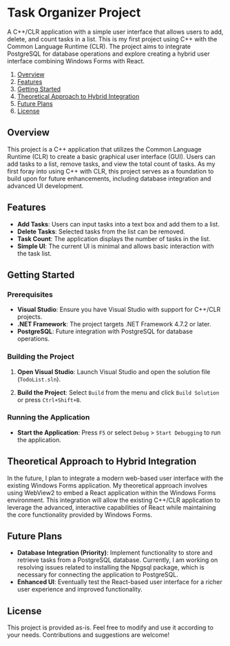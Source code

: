 # Task Organizer Project

A C++/CLR application with a simple user interface that allows users to add, delete, and count tasks in a list. This is my first project using C++ with the Common Language Runtime (CLR). The project aims to integrate PostgreSQL for database operations and explore creating a hybrid user interface combining Windows Forms with React.

1. [Overview](#overview)
2. [Features](#features)
3. [Getting Started](#getting-started)
4. [Theoretical Approach to Hybrid Integration](#theoretical-approach-to-hybrid-integration)
5. [Future Plans](#future-plans)
6. [License](#license)

## Overview

This project is a C++ application that utilizes the Common Language Runtime (CLR) to create a basic graphical user interface (GUI). Users can add tasks to a list, remove tasks, and view the total count of tasks. As my first foray into using C++ with CLR, this project serves as a foundation to build upon for future enhancements, including database integration and advanced UI development.

## Features

- **Add Tasks**: Users can input tasks into a text box and add them to a list.
- **Delete Tasks**: Selected tasks from the list can be removed.
- **Task Count**: The application displays the number of tasks in the list.
- **Simple UI**: The current UI is minimal and allows basic interaction with the task list.

## Getting Started

### Prerequisites

- **Visual Studio**: Ensure you have Visual Studio with support for C++/CLR projects.
- **.NET Framework**: The project targets .NET Framework 4.7.2 or later.
- **PostgreSQL**: Future integration with PostgreSQL for database operations.

### Building the Project

1. **Open Visual Studio**: Launch Visual Studio and open the solution file (`TodoList.sln`).

2. **Build the Project**: Select `Build` from the menu and click `Build Solution` or press `Ctrl+Shift+B`.

### Running the Application

- **Start the Application**: Press `F5` or select `Debug` > `Start Debugging` to run the application.

## Theoretical Approach to Hybrid Integration

In the future, I plan to integrate a modern web-based user interface with the existing Windows Forms application. My theoretical approach involves using WebView2 to embed a React application within the Windows Forms environment. This integration will allow the existing C++/CLR application to leverage the advanced, interactive capabilities of React while maintaining the core functionality provided by Windows Forms.

## Future Plans

- **Database Integration (Priority)**: Implement functionality to store and retrieve tasks from a PostgreSQL database. Currently, I am working on resolving issues related to installing the Npgsql package, which is necessary for connecting the application to PostgreSQL.
- **Enhanced UI**: Eventually test the React-based user interface for a richer user experience and improved functionality.

## License

This project is provided as-is. Feel free to modify and use it according to your needs. Contributions and suggestions are welcome!
